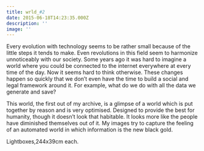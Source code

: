 ```yaml
---
title: wrld_#2
date: 2015-06-18T14:23:35.000Z
description: ''
image: ''
---
```

Every evolution with technology seems to be rather small because of the little steps it tends to make. Even revolutions in this field seem to harmonize unnoticeably with our society. Some years ago it was hard to imagine a world where you could be connected to the internet everywhere at every time of the day. Now it seems hard to think otherwise. These changes happen so quickly that we don’t even have the time to build a social and legal framework around it. For example, what do we do with all the data we generate and save?

This world, the first out of my archive, is a glimpse of a world which is put together by reason and is very optimised. Designed to provide the best for humanity, though it doesn’t look that habitable. It looks more like the people have diminished themselves out of it. My images try to capture the feeling of an automated world in which information is the new black gold.

Lightboxes,244x39cm each.
